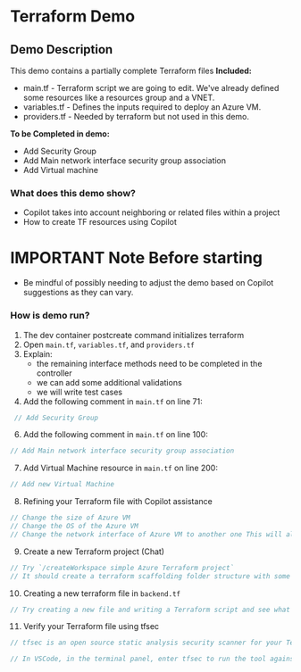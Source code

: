 # Terraform Demo

## Demo Description
This demo contains a partially complete Terraform files
**Included:**
- main.tf - Terraform script we are going to edit. We've already defined some resources like a resources group and a VNET.
- variables.tf - Defines the inputs required to deploy an Azure VM.
- providers.tf - Needed by terraform but not used in this demo.

**To be Completed in demo:**
- Add Security Group
- Add Main network interface security group association
- Add Virtual machine

### What does this demo show?
- Copilot takes into account neighboring or related files within a project
- How to create TF resources using Copilot

# IMPORTANT Note Before starting
- Be mindful of possibly needing to adjust the demo based on Copilot suggestions as they can vary.

### How is demo run?

1. The dev container postcreate command initializes terraform
2. Open `main.tf`, `variables.tf`, and `providers.tf`
3. Explain: 
    - the remaining interface methods need to be completed in the controller
    - we can add some additional validations
    - we will write test cases
5. Add the following comment in `main.tf` on line 71:
```java
 // Add Security Group
```

6. Add the following comment in `main.tf` on line 100:
```java
// Add Main network interface security group association
```

7. Add Virtual Machine resource in `main.tf` on line 200:
 ```java
// Add new Virtual Machine
```

8. Refining your Terraform file with Copilot assistance
```java
// Change the size of Azure VM
// Change the OS of the Azure VM
// Change the network interface of Azure VM to another one This will allow you to see how your favourite AI Pair programmer can help you to refine your code by providing helpful suggestions. This should mean less time consuming trial and error and more time to focus on the task at hand.
```

9. Create a new Terraform project (Chat)
```java
// Try `/createWorkspace simple Azure Terraform project`
// It should create a terraform scaffolding folder structure with some default resources
```

10. Creating a new terraform file in `backend.tf`
```java
// Try creating a new file and writing a Terraform script and see what suggestions GitHub Copilot makes. You will probably find that on a completely new file, GitHub Copilot's suggestions are often not exactly what you intended. At that point, you may want to write some resource definitions yourself, or write detailed comments.
```

11. Verify your Terraform file using tfsec
```java
// tfsec is an open source static analysis security scanner for your Terraform code. Use tfsec to verify that the terraform file you've just completed to detect any issues.

// In VSCode, in the terminal panel, enter tfsec to run the tool against the terraform file. Depending on any changes you've made, there will likely be a number of issues identified. It's important to realise that GitHub Copilot's output (or any generated output for that matter) should always be reviewed and verified. Your existing processes should be followed to ensure that any changes are reviewed and approved before being merged into your main branch.
```